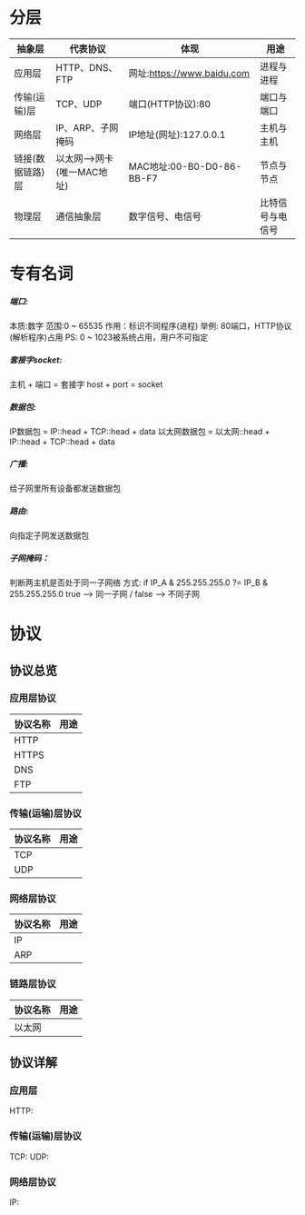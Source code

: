 # 分层
|抽象层|代表协议|体现 |用途|
|-|-|-|-|
|应用层|HTTP、DNS、FTP|网址:https://www.baidu.com|进程与进程|
|传输(运输)层|TCP、UDP|端口(HTTP协议):80|端口与端口|
|网络层|IP、ARP、子网掩码|IP地址(网址):127.0.0.1|主机与主机|
|链接(数据链路)层|以太网-->网卡(唯一MAC地址)|MAC地址:00-B0-D0-86-BB-F7|节点与节点|
|物理层|通信抽象层|数字信号、电信号|比特信号与电信号|

# 专有名词
##### 端口:
本质:数字       范围:0 ~ 65535
作用：标识不同程序(进程)
举例: 80端口，HTTP协议(解析程序)占用
PS: 0 ~ 1023被系统占用，用户不可指定

##### 套接字socket:
主机 + 端口 = 套接字
host + port = socket

##### 数据包:
IP数据包 = IP::head + TCP::head + data 
以太网数据包 = 以太网::head + IP::head + TCP::head + data

##### 广播:
给子网里所有设备都发送数据包

##### 路由:
向指定子网发送数据包

##### 子网掩码：
判断两主机是否处于同一子网络
方式:
if IP_A & 255.255.255.0 ?= IP_B & 255.255.255.0
true --> 同一子网 / false --> 不同子网


# 协议
## 协议总览
### 应用层协议
|协议名称|用途|
|-|-|
|HTTP|
|HTTPS|
|DNS||
|FTP|

### 传输(运输)层协议
|协议名称|用途|
|-|-|
|TCP|
|UDP|

### 网络层协议
|协议名称|用途|
|-|-|
|IP|
|ARP|

### 链路层协议
|协议名称|用途|
|-|-|
|以太网|

## 协议详解
### 应用层
HTTP:

### 传输(运输)层协议
TCP:
UDP:

### 网络层协议
IP: